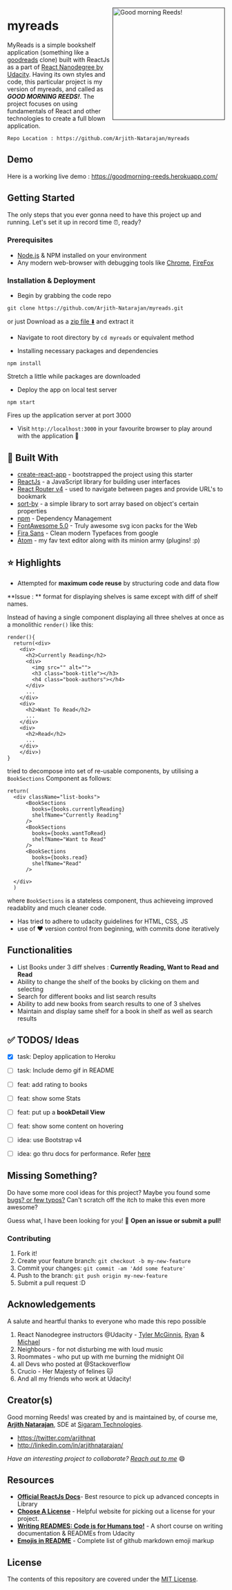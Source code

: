 [<img align="right" src="https://lh3.googleusercontent.com/PE3VSM8Z3yVnGvLCMCKt7xtA0jfzBQn4sw1druqS_AkipOzQV5DAzSs6bABqRKr6eVllCgCoUQLcZRoW9C-xeC6tPhgGDLc60v1TRaEM7qpOR3ArWnpSjK4IW3IBSyrnO6u-rckUm1s8IVE91qSz9J2jiF_TqVXkSI_zUFUxjVywHJLNiTRNkIvkKEgIt0W2XdzxXyIexbV61_zGDvaYh9P_gqvIdJt4ZDDcvCqPqgG_mTGa4rsWhNhpztDi158pbreuLJjkHqwfVRJitJJXppoPPBCwgFR1mHNFo0EN8A3gyZTvfmY_xjNfJPo4vN_sTqKHCMTgUz98iLbs9TWaa55szZu3AKVW_S-OFm17Xo9HoqhS8CZJ1RIL8vZ96FcwSYTIe_y3fMve9JZqXHgSLZbk-8eIHQgWgibG11r4HeIfYYOqDkit4k8QQDVNjiLWHtPDLciAXjLdUkoXQcKmaQgtC1ZpmZu8vfihjjFL9m5_t9QYbLB8Lg-A494uNpVAVg_X7pi2n621LdWXNhdf_KvxqUsmD9Q5SGp_a41AGGuOVSA7R0fECo0vLbnIt8p4zKvYQsU-AAfgmZcUXHkZJUjP1UK3hDw2jZxwZSU=w520-h363-no" width="260px" alt="Good morning Reeds!">]()


# myreads
MyReads is a simple bookshelf application (something like a [goodreads](https://www.goodreads.com/) clone) built with ReactJs as a part of [React Nanodegree by Udacity](https://in.udacity.com/course/react-nanodegree--nd019).  Having its own styles and code, this particular project is my version of myreads, and called as _**GOOD MORNING REEDS!**_. The project focuses on using fundamentals of React and other technologies to create a full blown application.

```
Repo Location : https://github.com/Arjith-Natarajan/myreads
```

## Demo

Here is a working live demo :  https://goodmorning-reeds.herokuapp.com/

## Getting Started

 The only steps that you ever gonna need to have this project up and running. Let's set it up in record time :alarm_clock:, ready?

### Prerequisites
- [Node.js](https://nodejs.org) & NPM installed on your environment
- Any modern web-browser with debugging tools like [Chrome](https://www.google.co.in/chrome/), [FireFox](https://www.mozilla.org/en-US/firefox/new/)

### Installation & Deployment
- Begin by grabbing the code repo
```
git clone https://github.com/Arjith-Natarajan/myreads.git
```
or just Download as a [zip file :arrow_down:](https://github.com/Arjith-Natarajan/myreads/archive/master.zip) and extract it

- Navigate to root directory by `cd myreads` or equivalent method

- Installing necessary packages and dependencies
```
npm install
```
Stretch a little while packages are downloaded

- Deploy the app on local test server
```
npm start
```
Fires up the application server at port 3000

- Visit `http://localhost:3000` in your favourite browser to play around with the application :confetti_ball:


## :nut_and_bolt: Built With


* [create-react-app](https://github.com/facebook/create-react-app) - bootstrapped the project using this starter
* [ReactJs](http://www.dropwizard.io/1.0.2/docs/) - a JavaScript library for building user interfaces
* [React Router v4](https://reacttraining.com/react-router/) - used to navigate between pages and provide URL's to bookmark
* [sort-by](https://github.com/kvnneff/sort-by) - a simple library to sort array based on object's certain properties
* [npm](https://www.npmjs.com/) - Dependency Management
* [FontAwesome 5.0](https://fontawesome.com/) - Truly awesome svg icon packs for the Web
* [Fira Sans](https://fonts.google.com/specimen/Fira+Sans) - Clean modern Typefaces from google
* [Atom](https://atom.io/) - my fav text editor along with its minion army (plugins! :p)


## :star: Highlights
-  Attempted for **maximum code reuse** by structuring code and data flow

  **Issue : ** format for displaying shelves is same except with diff of shelf names.

  Instead of having a single component displaying all three shelves at once as a monolithic `render()` like this:

  ```
  render(){
    return(<div>
      <div>
        <h2>Currently Reading</h2>
        <div>
          <img src="" alt="">
          <h3 class="book-title"></h3>
          <h4 class="book-authors"></h4>
        </div>
        ...
      </div>
      <div>
        <h2>Want To Read</h2>
        ...
      </div>
      <div>
        <h2>Read</h2>
        ...
      </div>
      </div>)
  }
  ```
  tried to decompose into set of re-usable components, by utilising a `BookSections` Component as follows:
  ```
  return(
    <div className="list-books">
        <BookSections
          books={books.currentlyReading}
          shelfName="Currently Reading"
        />
        <BookSections
          books={books.wantToRead}
          shelfName="Want to Read"
        />
        <BookSections
          books={books.read}
          shelfName="Read"
        />

    </div>
    )
  ```
  where `BookSections` is a stateless component, thus achieveing improved readablity and much cleaner code.
- Has tried to adhere to udacity guidelines for HTML, CSS, JS
- use of :heart: version control from beginning, with commits done iteratively



## Functionalities
- List Books under 3 diff shelves : **Currently Reading, Want to Read and Read**
- Ability to change the shelf of the books by clicking on them and selecting
- Search for different books and list search results
- Ability to add new books from search results to one of 3 shelves
-  Maintain and display same shelf for a book in shelf as well as search results



## :white_check_mark: TODOS/ Ideas
- [x] task: Deploy application to Heroku
- [ ] task: Include demo gif in README
- [ ] feat: add rating to books
- [ ] feat: show some Stats
- [ ] feat: put up a **bookDetail View**
- [ ] feat: show some content on hovering
- [ ] idea: use Bootstrap v4
- [ ] idea: go thru docs for performance. Refer [here](https://reactjs.org/docs/optimizing-performance.html)


## Missing Something?

Do have some more cool ideas for this project? Maybe you found some [bugs? or few typos?](https://github.com/Arjith-Natarajan/myreads/issues)
Can't scratch off the itch to make this even more awesome?

Guess what, I have been looking for you! :tada: **Open an issue or submit a pull!**

### Contributing
1. Fork it!
2. Create your feature branch:
`git checkout -b my-new-feature`
3. Commit your changes: `git commit -am 'Add some feature'`
4. Push to the branch: `git push origin my-new-feature`
5. Submit a pull request :D


## Acknowledgements
A salute and heartful thanks to everyone who made this repo possible
1. React Nanodegree instructors @Udacity - [Tyler McGinnis](https://tylermcginnis.com/), [Ryan](https://medium.com/@ryanflorence) & [Michael](https://twitter.com/mjackson?lang=en)
2. Neighbours - for not disturbing me with loud music
3. Roommates - who put up with me burning the midnight Oil
6. all Devs who posted at @Stackoverflow
4. Crucio - Her Majesty of felines :cat:
5.  And all my friends who work at Udacity!


## Creator(s)

Good morning Reeds! was created by and is maintained by, of course me, **[Arjith Natarajan](https://github.com/Arjith-Natarajan/)**, SDE at [Sigaram Technologies](http://sigaramtech.com/).

* https://twitter.com/arjithnat
* http://linkedin.com/in/arjithnatarajan/

_Have an interesting project to collaborate? [Reach out to me](mailto:arjith@sigaramtech)_ :smile:

## Resources

* [**Official ReactJs Docs**](https://reactjs.org/docs/jsx-in-depth.html)- Best resource to pick up advanced concepts in Library
* [**Choose A License**](http://choosealicense.com/) - Helpful website for picking out a license for your project.
* [**Writing READMES: Code is for Humans too!**](https://classroom.udacity.com/courses/ud777) - A short course on writing documentation & READMEs from Udacity
* [**Emojis in README**](https://gist.github.com/rxaviers/7360908) - Complete list of github markdown emoji markup


## License

The contents of this repository are covered under the [MIT License](LICENSE).

